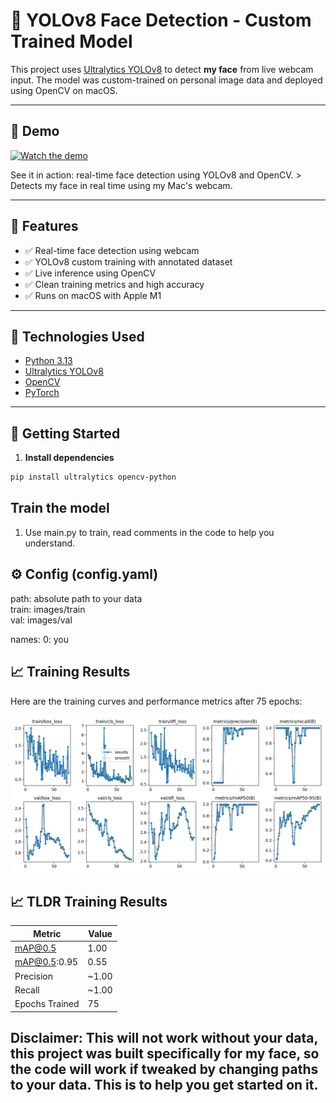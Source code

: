 # 🧠 YOLOv8 Face Detection - Custom Trained Model

This project uses [Ultralytics YOLOv8](https://github.com/ultralytics/ultralytics) to detect **my face** from live webcam input. The model was custom-trained on personal image data and deployed using OpenCV on macOS.

---

## 📸 Demo

[![Watch the demo](https://img.youtube.com/vi/_yJEXPrk828/hqdefault.jpg)](https://www.youtube.com/watch?v=_yJEXPrk828)

See it in action: real-time face detection using YOLOv8 and OpenCV. > Detects my face in real time using my Mac's webcam.

---

## 🚀 Features

- ✅ Real-time face detection using webcam
- ✅ YOLOv8 custom training with annotated dataset
- ✅ Live inference using OpenCV
- ✅ Clean training metrics and high accuracy
- ✅ Runs on macOS with Apple M1

---

## 🧰 Technologies Used

- [Python 3.13](https://www.python.org/)
- [Ultralytics YOLOv8](https://github.com/ultralytics/ultralytics)
- [OpenCV](https://opencv.org/)
- [PyTorch](https://pytorch.org/)

---

## 🏁 Getting Started

1. **Install dependencies**

```bash
pip install ultralytics opencv-python


```
## Train the model 

1. Use main.py to train, read comments in the code to help you understand. 

## ⚙️ Config (config.yaml)
path: absolute path to your data<br>
train: images/train<br>
val: images/val

names:
  0: you

## 📈 Training Results

Here are the training curves and performance metrics after 75 epochs:

![Training Results](runs/results.png)

## 📈 TLDR Training Results

| Metric         | Value       |
|----------------|-------------|
| mAP@0.5        | 1.00        |
| mAP@0.5:0.95   | 0.55        |
| Precision      | ~1.00       |
| Recall         | ~1.00       |
| Epochs Trained | 75          |




## Disclaimer: This will not work without your data, this project was built specifically for my face, so the code will work if tweaked by changing paths to your data. This is to help you get started on it. 
